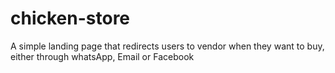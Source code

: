 # chicken-store
A simple landing page that redirects users to vendor when they want to buy, either through whatsApp, Email or Facebook 
